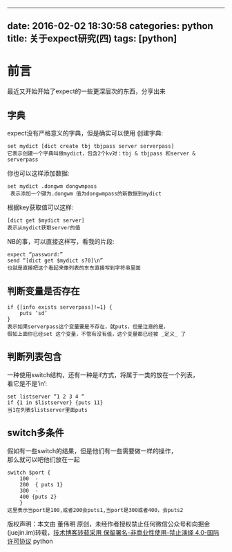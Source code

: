 
---
date: 2016-02-02 18:30:58
categories: python
title: 关于expect研究(四)
tags: [python]
---
# 前言
最近又开始开始了expect的一些更深层次的东西，分享出来
## 字典
expect没有严格意义的字典，但是确实可以使用
创建字典:
    
    
      
    set mydict [dict create tbj tbjpass server serverpass]  
    它表示创建一个字典叫做mydict，包含2个kv对：tbj & tbjpass 和server & serverpass  
    
你也可以这样添加数据:
    
    
      
    set mydict .dongwm dongwmpass  
     表示添加一个键为.dongwm 值为dongwmpass的新数据到mydict  
    
根据key获取值可以这样:
    
    
      
    [dict get $mydict server]  
    表示从mydict获取server的值  
    
NB的事，可以直接这样写，看我的片段:
    
    
      
    expect “password:”  
    send “[dict get $mydict s70]\n”  
    也就是直接把这个看起来像列表的东东直接写到字符串里面  
    
## 判断变量是否存在
    
    
      
    if {[info exists serverpass]!=1} {  
        puts ‘sd’  
    }  
    表示如果serverpass这个变量要是不存在，就puts，但是注意的是，  
    假如上面你已经set 这个变量，不管有没有值，这个变量都已经被 _定义_ 了  
    
## 判断列表包含
一种使用switch结构，还有一种是if方式，将属于一类的放在一个列表，  
看它是不是’in’:
    
    
      
    set listserver “1 2 3 4 “  
    if {1 in $listserver} {puts 11}  
    当1在列表$listserver里面puts  
    
## switch多条件
假如有一些switch的结果，但是他们有一些需要做一样的操作，  
那么就可以吧他们放在一起
    
    
      
    switch $port {  
        100  -  
        200  { puts 1}  
        300  -  
        400 {puts 2}  
        }  
    这里表示当port是100,或者200会puts1,当port是300或者400，会puts2  
    

版权声明：本文由 董伟明 原创，未经作者授权禁止任何微信公众号和向掘金(juejin.im)转载，[技术博客转载采用 保留署名-非商业性使用-禁止演绎 4.0-国际许可协议](https://creativecommons.org/licenses/by-nc-nd/4.0/deed.zh)
python
